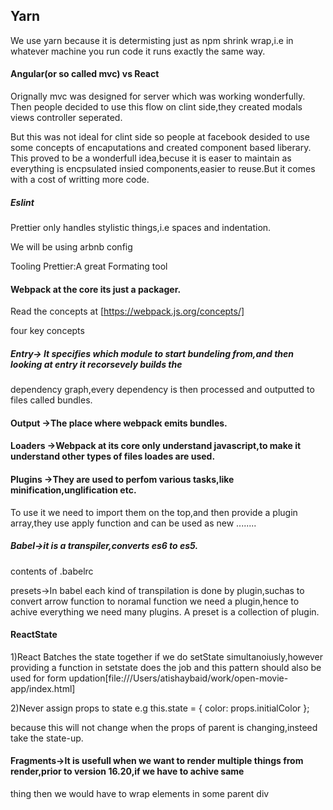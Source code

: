 ## Yarn

We use yarn because it is determisting just as npm shrink wrap,i.e in whatever machine you run code
it runs exactly the same way.

#### Angular(or so called mvc) vs React

Orignally mvc was designed for server which was working wonderfully.
Then people decided to use this flow on clint side,they created modals views controller seperated.

But this was not ideal for clint side so people at facebook desided to use some concepts of encaputations
and created component based liberary.
This proved to be a wonderfull idea,becuse it is easer to maintain as everything is encpsulated insied components,easier to
reuse.But it comes with a cost of writting more code.

##### Eslint

Prettier only handles stylistic things,i.e spaces and indentation.

We will be using arbnb config

Tooling
Prettier:A great Formating tool

#### Webpack at the core its just a packager.

Read the concepts at [https://webpack.js.org/concepts/]

four key concepts

##### Entry-> It specifies which module to start bundeling from,and then looking at entry it recorsevely builds the

dependency graph,every dependency is then processed and outputted to files called bundles.

#### Output ->The place where webpack emits bundles.

#### Loaders ->Webpack at its core only understand javascript,to make it understand other types of files loades are used.

#### Plugins ->They are used to perfom various tasks,like minification,unglification etc.

To use it we need to import them on the top,and then provide a plugin array,they use apply function and can be used as
new ........

##### Babel->it is a transpiler,converts es6 to es5.

contents of .babelrc

presets->In babel each kind of transpilation is done by plugin,suchas to convert arrow function to noramal function we need
a plugin,hence to achive everything we need many plugins. A preset is a collection of plugin.

#### ReactState

1)React Batches the state together if we do setState simultanoiusly,however providing a function in setstate does the job and
this pattern should also be used for form updation[file:///Users/atishaybaid/work/open-movie-app/index.html]

2)Never assign props to state e.g
this.state = {
color: props.initialColor
};

because this will not change when the props of parent is changing,insteed take the state-up.

#### Fragments->It is usefull when we want to render multiple things from render,prior to version 16.20,if we have to achive same

thing then we would have to wrap elements in some parent div
